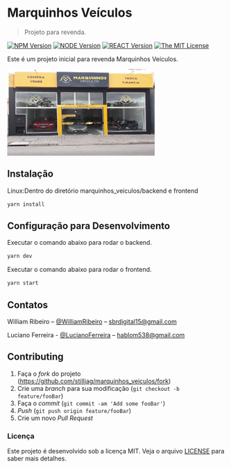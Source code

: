 # Marquinhos Veículos
> Projeto para revenda.

[![NPM Version][npm-image]][npm-url]
[![NODE Version][node-image]][node-url]
[![REACT Version][react-image]][react-url]
[![The MIT License](https://img.shields.io/badge/LICENSE-MIT-green.svg?style=flat-square)](http://github.com/stilljag/marquinhos_veiculos/LICENSE.md)

Este é um projeto inicial para revenda Marquinhos Veículos.

<img alt="marquinhos_veiculos" align="center" src="./frontend/src/assets/marquinhosveiculos.jpg" width="340" height=200; />


## Instalação

Linux:Dentro do diretório marquinhos_veiculos/backend e frontend

```sh
yarn install 
```

## Configuração para Desenvolvimento

Executar o comando abaixo para rodar o backend.

```sh
yarn dev
```
Executar o comando abaixo para rodar o frontend.

```sh
yarn start
```

## Contatos

William Ribeiro – [@WilliamRibeiro](https://www.linkedin.com/in/william-ribeiro-0b5ab911a/) – sbrdigital15@gmail.com

Luciano Ferreira - [@LucianoFerreira](https://github.com/Ferreira94) – hablom538@gmail.com


## Contributing

1. Faça o _fork_ do projeto (<https://github.com/stilljag/marquinhos_veiculos/fork>)
2. Crie uma _branch_ para sua modificação (`git checkout -b feature/fooBar`)
3. Faça o _commit_ (`git commit -am 'Add some fooBar'`)
4. _Push_ (`git push origin feature/fooBar`)
5. Crie um novo _Pull Request_

### Licença

Este projeto é desenvolvido sob a licença MIT. Veja o arquivo [LICENSE](LICENSE.md) para saber mais detalhes.

[npm-image]:https://img.shields.io/badge/NPM-V6.14.5-brightgreen
[npm-url]: https://www.npmjs.com/package/npm
[node-image]:https://img.shields.io/badge/NODE-V12.16.3-green
[node-url]: https://nodejs.org/docs/latest-v12.x/api/
[react-image]:https://img.shields.io/badge/REACT-V16.13.1-blue
[react-url]: https://pt-br.reactjs.org/versions

